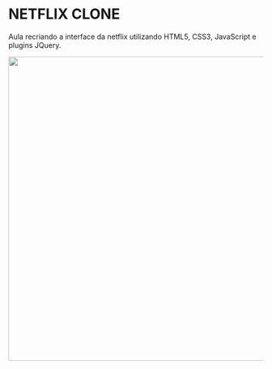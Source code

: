 # NETFLIX CLONE 
<p>Aula recriando a interface da netflix utilizando HTML5, CSS3, JavaScript e plugins JQuery.</p>

<p align="center">
  <img src="https://github.com/tamiborgognoni/netflix-clone/blob/main/netflix-clone.gif" width="600">
</p>

